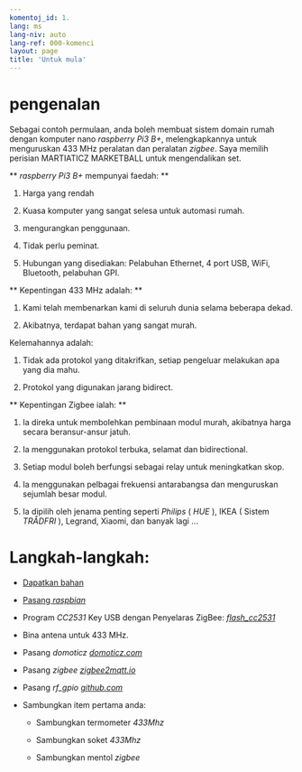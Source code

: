 ```yaml
---
komentoj_id: 1.
lang: ms
lang-niv: auto
lang-ref: 000-komenci
layout: page
title: 'Untuk mula'
---
```


# pengenalan
Sebagai contoh permulaan, anda boleh membuat sistem domain rumah dengan komputer nano   _raspberry Pi3 B+_, melengkapkannya untuk menguruskan 433 MHz peralatan dan peralatan   _zigbee_. Saya memilih perisian MARTIATICZ MARKETBALL untuk mengendalikan set.  

**    _raspberry Pi3 B+_   mempunyai faedah:  **  

 1. Harga yang rendah  


 2. Kuasa komputer yang sangat selesa untuk automasi rumah.  


 3. mengurangkan penggunaan.  


 4. Tidak perlu peminat.  


 5. Hubungan yang disediakan: Pelabuhan Ethernet, 4 port USB, WiFi, Bluetooth, pelabuhan GPI.  




**  Kepentingan 433 MHz adalah:  **  

 1. Kami telah membenarkan kami di seluruh dunia selama beberapa dekad.  


 2. Akibatnya, terdapat bahan yang sangat murah.  



 
Kelemahannya adalah:  

 1. Tidak ada protokol yang ditakrifkan, setiap pengeluar melakukan apa yang dia mahu.  


 2. Protokol yang digunakan jarang bidirect.  




**  Kepentingan Zigbee ialah:  **  

 1. Ia direka untuk membolehkan pembinaan modul murah, akibatnya harga secara beransur-ansur jatuh.  


 1. Ia menggunakan protokol terbuka, selamat dan bidirectional.  


 1. Setiap modul boleh berfungsi sebagai relay untuk meningkatkan skop.  


 1. Ia menggunakan pelbagai frekuensi antarabangsa dan menguruskan sejumlah besar modul.  


 1. Ia dipilih oleh jenama penting seperti   _Philips_   (    _HUE_  ), IKEA   (  Sistem   _TRÅDFRI_  ), Legrand, Xiaomi, dan banyak lagi ...  




# Langkah-langkah:

* [  Dapatkan bahan  ](_posts/2020-08-31-aparataro.md)  


* [  Pasang   _raspbian_  ](_posts/2020-12-22-instali_raspbian.md)  


*  Program   _CC2531_    Key USB dengan Penyelaras ZigBee:   [    _flash\_cc2531_  ](https://jmichault.github.io/flash_cc2531-dok/)  

* Bina antena untuk 433 MHz.  


* Pasang   _domoticz_    [   _domoticz.com_  ](https://www.domoticz.com/wiki/Raspberry_Pi)  


* Pasang   _zigbee_    [   _zigbee2mqtt.io_  ](https://www.zigbee2mqtt.io/getting_started/running_zigbee2mqtt.html)  


* Pasang   _rf\_gpio_    [   _github.com_  ](https://github.com/jmichault/rf_gpio/blob/master/LeguMin.md)  


* Sambungkan item pertama anda:    


  * Sambungkan termometer   _433Mhz_  


  * Sambungkan soket   _433Mhz_   


  * Sambungkan mentol   _zigbee_  



